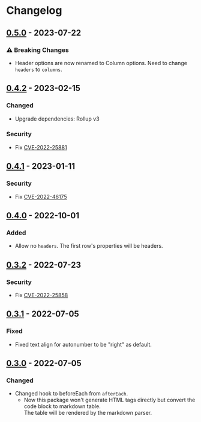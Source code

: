 # Changelog

## [0.5.0] - 2023-07-22

### ⚠ Breaking Changes

- Header options are now renamed to Column options. Need to change `headers` to `columns`.

## [0.4.2] - 2023-02-15

### Changed

- Upgrade dependencies: Rollup v3

### Security

- Fix [CVE-2022-25881](https://github.com/advisories/GHSA-rc47-6667-2j5j)

## [0.4.1] - 2023-01-11

### Security

- Fix [CVE-2022-46175](https://github.com/advisories/GHSA-9c47-m6qq-7p4h)

## [0.4.0] - 2022-10-01

### Added

- Allow no `headers`. The first row's properties will be headers.

## [0.3.2] - 2022-07-23

### Security

- Fix [CVE-2022-25858](https://github.com/advisories/GHSA-4wf5-vphf-c2xc)

## [0.3.1] - 2022-07-05

### Fixed

- Fixed text align for autonumber to be "right" as default.

## [0.3.0] - 2022-07-05

### Changed

- Changed hook to beforeEach from `afterEach`.
  - Now this package won't generate HTML tags directly but convert the code block to markdown table.  
    The table will be rendered by the markdown parser.


[0.5.0]: https://github.com/tknghr/docsify-yaml-table/compare/v0.4.2...v0.5.0
[0.4.2]: https://github.com/tknghr/docsify-yaml-table/compare/v0.4.1...v0.4.2
[0.4.1]: https://github.com/tknghr/docsify-yaml-table/compare/v0.4.0...v0.4.1
[0.4.0]: https://github.com/tknghr/docsify-yaml-table/compare/v0.3.2...v0.4.0
[0.3.2]: https://github.com/tknghr/docsify-yaml-table/compare/v0.3.1...v0.3.2
[0.3.1]: https://github.com/tknghr/docsify-yaml-table/compare/v0.3.0...v0.3.1
[0.3.0]: https://github.com/tknghr/docsify-yaml-table/compare/v0.2.0...v0.3.0
